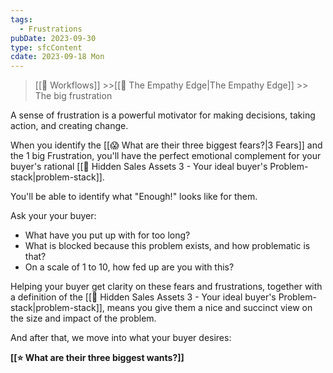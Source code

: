 ```yaml
---
tags:
  - Frustrations
pubDate: 2023-09-30
type: sfcContent
cdate: 2023-09-18 Mon
---
```


> [[🔁 Workflows]] >>[[🤗 The Empathy Edge|The Empathy Edge]] >> The big frustration

A sense of frustration is a powerful motivator for making decisions, taking action, and creating change.

When you identify the [[😱 What are their three biggest fears?|3 Fears]] and the 1 big Frustration, you'll have the perfect emotional complement for your buyer's rational [[📄 Hidden Sales Assets 3 - Your ideal buyer's Problem-stack|problem-stack]].

You'll be able to identify what "Enough!" looks like for them.

Ask your your buyer:

- What have you put up with for too long?
- What is blocked because this problem exists, and how problematic is that?
- On a scale of 1 to 10, how fed up are you with this?

Helping your buyer get clarity on these fears and frustrations, together with a definition of the [[📄 Hidden Sales Assets 3 - Your ideal buyer's Problem-stack|problem-stack]], means you give them a nice and succinct view on the size and impact of the problem.

And after that, we move into what your buyer desires:

**[[⭐ What are their three biggest wants?]]**